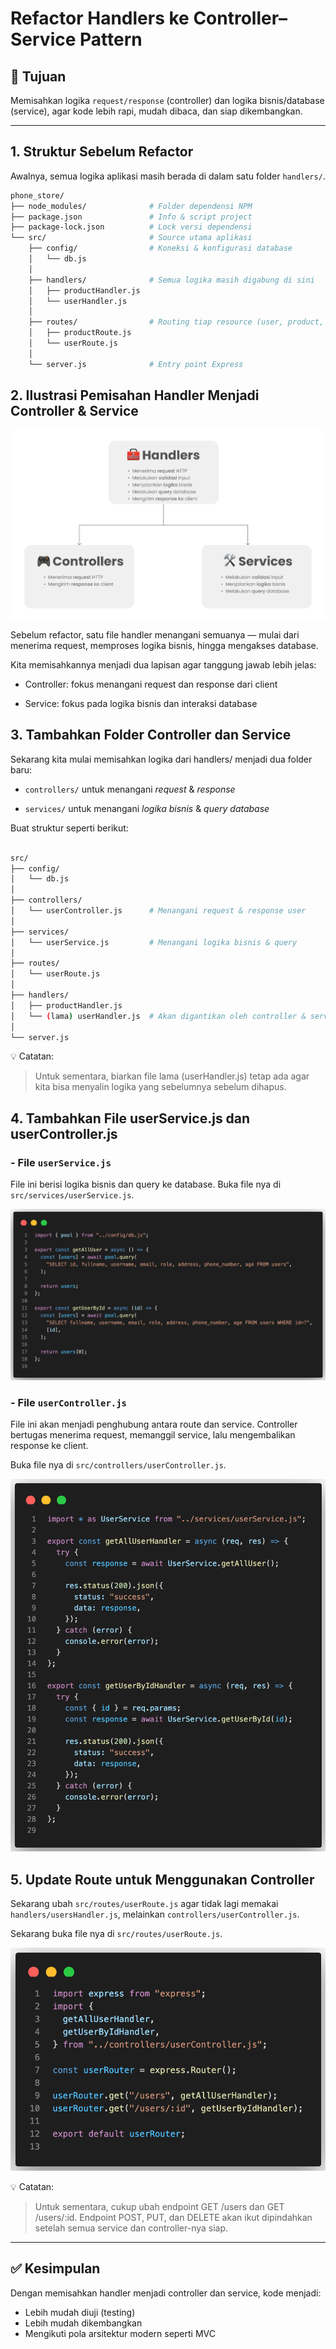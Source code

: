 # Refactor Handlers ke Controller–Service Pattern

## 🎯 Tujuan
Memisahkan logika `request/response` (controller) dan logika bisnis/database (service), agar kode lebih rapi, mudah dibaca, dan siap dikembangkan.

---

## 1. Struktur Sebelum Refactor

Awalnya, semua logika aplikasi masih berada di dalam satu folder `handlers/`.

```bash
phone_store/
├── node_modules/              # Folder dependensi NPM
├── package.json               # Info & script project
├── package-lock.json          # Lock versi dependensi
└── src/                       # Source utama aplikasi
    ├── config/                # Koneksi & konfigurasi database
    │   └── db.js
    │
    ├── handlers/              # Semua logika masih digabung di sini
    │   ├── productHandler.js
    │   └── userHandler.js
    │
    ├── routes/                # Routing tiap resource (user, product, dll)
    │   ├── productRoute.js
    │   └── userRoute.js
    │
    └── server.js              # Entry point Express

```

## 2. Ilustrasi Pemisahan Handler Menjadi Controller & Service

![Ilustrasi pemisahan handler menjadi controller dan service](./assets/refactor/refactor.png)


Sebelum refactor, satu file handler menangani semuanya — mulai dari menerima request, memproses logika bisnis, hingga mengakses database.

Kita memisahkannya menjadi dua lapisan agar tanggung jawab lebih jelas:

- Controller: fokus menangani request dan response dari client

- Service: fokus pada logika bisnis dan interaksi database


## 3. Tambahkan Folder Controller dan Service
Sekarang kita mulai memisahkan logika dari handlers/ menjadi dua folder baru:
- `controllers/` untuk menangani *request* & *response*

- `services/` untuk menangani *logika bisnis* & *query database*

Buat struktur seperti berikut:

```bash

src/
├── config/
│   └── db.js
│
├── controllers/
│   └── userController.js      # Menangani request & response user
│
├── services/
│   └── userService.js         # Menangani logika bisnis & query
│
├── routes/
│   └── userRoute.js
│
├── handlers/
│   ├── productHandler.js
│   └── (lama) userHandler.js  # Akan digantikan oleh controller & service
│
└── server.js

```

💡 Catatan:
> Untuk sementara, biarkan file lama (userHandler.js) tetap ada agar kita bisa menyalin logika yang sebelumnya sebelum dihapus.

## 4. Tambahkan File userService.js dan userController.js

### - File `userService.js`
File ini berisi logika bisnis dan query ke database.
Buka file nya di `src/services/userService.js`.

![alt text](./assets/refactor/image-1.png)

### - File `userController.js`
File ini akan menjadi penghubung antara route dan service.
Controller bertugas menerima request, memanggil service, lalu mengembalikan response ke client.

Buka file nya di `src/controllers/userController.js`.

![alt text](./assets/refactor/image-2.png)

## 5. Update Route untuk Menggunakan Controller
Sekarang ubah `src/routes/userRoute.js` agar tidak lagi memakai `handlers/usersHandler.js`, melainkan `controllers/userController.js`.

Sekarang buka file nya di `src/routes/userRoute.js`.

![alt text](./assets/refactor/image-3.png)

💡 Catatan:
> Untuk sementara, cukup ubah endpoint GET /users dan GET /users/:id.
> Endpoint POST, PUT, dan DELETE akan ikut dipindahkan setelah semua service dan controller-nya siap.

---
## ✅ Kesimpulan
Dengan memisahkan handler menjadi controller dan service, kode menjadi:
- Lebih mudah diuji (testing)
- Lebih mudah dikembangkan
- Mengikuti pola arsitektur modern seperti MVC